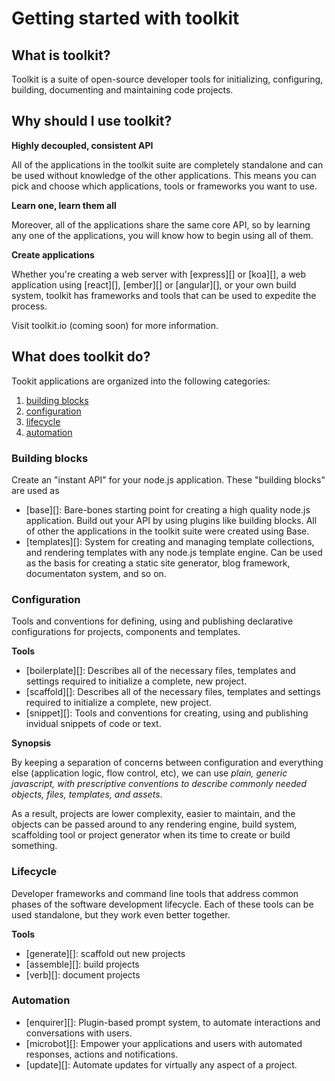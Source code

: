 # Getting started with toolkit

## What is toolkit?

Toolkit is a suite of open-source developer tools for initializing, configuring, building, documenting and maintaining code projects. 

## Why should I use toolkit?

**Highly decoupled, consistent API**

All of the applications in the toolkit suite are completely standalone and can be used without knowledge of the other applications. This means you can pick and choose which applications, tools or frameworks you want to use. 

**Learn one, learn them all**

Moreover, all of the applications share the same core API, so by learning any one of the applications, you will know how to begin using all of them.

**Create applications**

Whether you're creating a web server with [express][] or [koa][], a web application using [react][], [ember][] or [angular][], or your own build system, toolkit has frameworks and tools that can be used to expedite the process. 

Visit toolkit.io (coming soon) for more information.


## What does toolkit do?

Tookit applications are organized into the following categories:

1. [building blocks](#building-blocks)
1. [configuration](#configuration) 
1. [lifecycle](#lifecycle)
1. [automation](#automation) 


### Building blocks

Create an "instant API" for your node.js application. These "building blocks" are used as 

- [base][]: Bare-bones starting point for creating a high quality node.js application. Build out your API by using plugins like building blocks. All of other the applications in the toolkit suite were created using Base.
- [templates][]: System for creating and managing template collections, and rendering templates with any node.js template engine. Can be used as the basis for creating a static site generator, blog framework, documentaton system, and so on.


### Configuration

Tools and conventions for defining, using and publishing declarative configurations for projects, components and templates.

**Tools**

- [boilerplate][]: Describes all of the necessary files, templates and settings required to initialize a complete, new project.
- [scaffold][]: Describes all of the necessary files, templates and settings required to initialize a complete, new project.
- [snippet][]: Tools and conventions for creating, using and publishing invidual snippets of code or text.

**Synopsis**

By keeping a separation of concerns between configuration and everything else (application logic, flow control, etc), we can use _plain, generic javascript, with prescriptive conventions to describe commonly needed objects, files, templates, and assets_. 

As a result, projects are lower complexity, easier to maintain, and the objects can be passed around to any rendering engine, build system, scaffolding tool or project generator when its time to create or build something.


### Lifecycle

Developer frameworks and command line tools that address common phases of the software development lifecycle. Each of these tools can be used standalone, but they work even better together.

**Tools**

- [generate][]: scaffold out new projects
- [assemble][]: build projects
- [verb][]: document projects


### Automation

- [enquirer][]: Plugin-based prompt system, to automate interactions and conversations with users.
- [microbot][]: Empower your applications and users with automated responses, actions and notifications.
- [update][]: Automate updates for virtually any aspect of a project.
